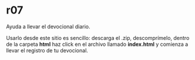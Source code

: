 # r07
Ayuda a llevar el devocional diario.

Usarlo desde este sitio es sencillo: descarga el .zip, descomprímelo, dentro de la carpeta __html__ haz click en el archivo llamado __index.html__ y comienza a llevar el registro de tu devocional.
